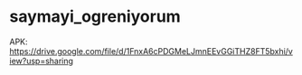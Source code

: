 # saymayi_ogreniyorum
APK: https://drive.google.com/file/d/1FnxA6cPDGMeLJmnEEvGGiTHZ8FT5bxhi/view?usp=sharing
